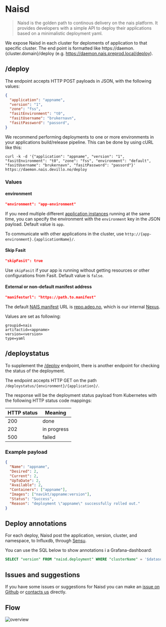 Naisd
=====

> Naisd is the golden path to continous delivery on the nais platform. It provides developers with a simple API to deploy their applications based on a minimalistic deployment yaml.

We expose Naisd in each cluster for deploments of application to that specific cluster. The end point is formatted like  https://daemon.{cluster.domain}/deploy (e.g. https://daemon.nais.preprod.local/deploy).


## /deploy

The endpoint accepts HTTP POST payloads in JSON, with the following values:

```json
{
  "application": "appname",
  "version": "1",
  "zone": "fss",
  "fasitEnvironment": "t0",
  "fasitUsername": "brukernavn",
  "fasitPassword": "passord",
}
```

We recommend performing deployments to one or more environments in your applications build/release pipeline. This can be done by using cURL like this:

```
curl -k -d '{"application": "appname", "version": "1", "fasitEnvironment": "t0", "zone": "fss", "environment": "default", "fasitUsername": "brukernavn", "fasitPassword": "passord"}' https://daemon.nais.devillo.no/deploy
```


### Values

#### environment

```json
"environment": "app-environment"
```

If you need multiple different [application instances](/dev-guide/service_discovery) running at the same time, you can specify the environment with the `environment` key in the JSON payload. Default value is `app`.

To communicate with other applications in the cluster, use `http://{app-environment}.{applicationName}/`.


#### Skip Fasit

```json
"skipFasit": true
```

Use `skipFasit` if your app is running without getting resources or other configurations from Fasit. Default value is `false`.


#### External or non-default manifest address

```json
"manifesturl": "https://path.to.manifest"
```

The default [NAIS manifest](/contracts/README.md#nais-manifest) URL is [repo.adeo.no](https://repo.adeo.no/), which is our internal [Nexus](/dev-guide/nexus.md).

Values are set as following:
```text
groupid=nais
artifactid=<appname>
version=<version>
type=yaml
```


## /deploystatus

To supplement the [/deploy](/dev-guide/naisd.md#deploy) endpoint, there is another endpoint for checking the status of the deployment.

The endpoint accepts HTTP GET on the path `/deploystatus/{environment}/{application}/`.

The response will be the deployment status payload from Kubernetes with the following HTTP status code mappings:

| HTTP status | Meaning     |
| ----------- | ----------- |
| 200         | done        |
| 202         | in progress |
| 500         | failed      |


### Example payload

```json
{
  "Name": "appname",
  "Desired": 2,
  "Current": 2,
  "UpToDate": 2,
  "Available": 2,
  "Containers": ["appname"],
  "Images": ["navikt/appname:version"],
  "Status": "Success",
  "Reason": "deployment \"appname\" successfully rolled out."
}
```


## Deploy annotations

For each deploy, Naisd post the application, version, cluster, and namespace, to Influxdb, through [Sensu](/contracts/metrics#push-metrics).

You can use the SQL below to show annotations i a Grafana-dashboard:

```sql
SELECT "version" FROM "naisd.deployment" WHERE "clusterName" = '$datasource$' AND "application" =~ /^$app$/ AND "namespace" =~ /^$namespace$/ AND $timeFilter
```


## Issues and suggestions

If you have some issues or suggestions for Naisd you can make an [issue on Github](https://github.com/nais/naisd/issues) or [contacts us](/#contact-us) directly.


## Flow

![overview](/_media/naisd_overview.png)
